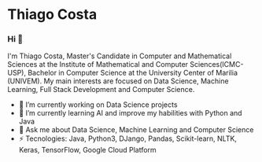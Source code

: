# Thiago Costa

### Hi 👋
I'm Thiago Costa, Master's Candidate in Computer and Mathematical Sciences at the Institute of Mathematical and Computer Sciences(ICMC-USP), Bachelor in Computer Science at the University Center of Marilia (UNIVEM). My main interests are focused on Data Science, Machine Learning, Full Stack Development and Computer Science.
- 🔭 I’m currently working on Data Science projects
- 🌱 I’m currently learning AI and improve my habilities with Python and Java
- 💬 Ask me about Data Science, Machine Learning and Computer Science
- ⚡ Tecnologies: Java, Python3, DJango, Pandas, Scikit-learn, NLTK, Keras, TensorFlow, Google Cloud Platform
